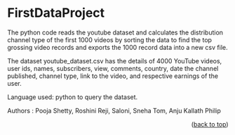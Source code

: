 # FirstDataProject



The python code reads the youtube dataset and calculates the distribution channel type of the first 1000 videos by sorting the data to find the top grossing video records and exports the 1000 record data into a new csv file.

The dataset youtube_dataset.csv has the details of 4000 YouTube videos, user ids, names, subscribers, view, comments, country, date the channel published, channel type, link to the video, and respective earnings of the user. 


Language used: python to query the dataset.


Authors : Pooja Shetty, Roshini Reji, Saloni, Sneha Tom, Anju Kallath Philip
<p align="right">(<a href="#top">back to top</a>)</p>
